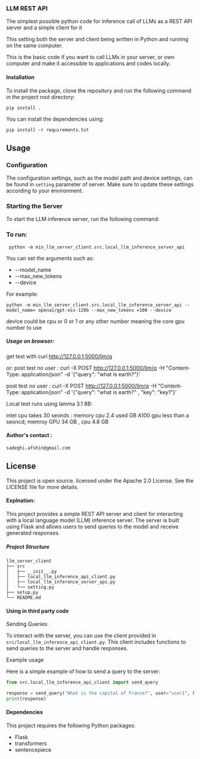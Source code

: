### LLM REST API

 The simplest possible python code for inference call of LLMs as a REST API server and a simple client for it
 
 This setting  both the server and client being written in Python and running on the same computer.

 This is the basic code if you want to call LLMs in your server, or own computer and make it accessible to applications and codes locally.




#### Installation

To install the package, clone the repository and run the following command in the project root directory:

```
pip install .
```
You can install the dependencies using:

```
pip install -r requirements.txt
```



## Usage


### Configuration

The configuration settings, such as the model path and device settings, can be found in `setting` parameter of server. Make sure to update these settings according to your environment.


### Starting the Server

To start the LLM inference server, run the following command:



### To run:

```
 python -m min_llm_server_client.src.local_llm_inference_server_api
```
You can set the arguments such as:  
-  --model_name  
- --max_new_tokens  
- --device  

For example:  
```
python -m min_llm_server_client.src.local_llm_inference_server_api --model_name= openai/gpt-oss-120b --max_new_tokens =100 --device
```


 device could be cpu or 0 or 1 or any other number meaning the core gpu number to use

##### Usage on browser:

 get test with curl http://127.0.0.1:5000/llm/q

or: 
post test no user : curl -X POST http://127.0.0.1:5000/llm/q  -H "Content-Type: application/json" -d '{"query": "what is earth?"}'

post test no user : curl -X POST http://127.0.0.1:5000/llm/q  -H "Content-Type: application/json" -d '{"query": "what is earth?" , "key": "key1"}'


Local test runs using lamma 3.1 8B:

intel cpu takes 30 seonds : memory cpu 2.4 used GB
A100 gpu less than a seoncd; memroy GPU 34 GB , cpu  4.8 GB

#### Author's contact : 
```
sadeghi.afshin@gmail.com
```

## License

This project is open source. licensed under the Apache 2.0 License. See the LICENSE file for more details.


#### Explnation:
This project provides a simple REST API server and client for interacting with a local language model (LLM) inference server. The server is built using Flask and allows users to send queries to the model and receive generated responses.

##### Project Structure

```
llm_server_client
├── src
│   ├── __init__.py
│   ├── local_llm_inference_api_client.py
│   ├── local_llm_inference_server_api.py
│   └── setting.py
├── setup.py
└── README.md
```


#### Using in third party code 

Sending Queries:  

To interact with the server, you can use the client provided in `src/local_llm_inference_api_client.py`. This client includes functions to send queries to the server and handle responses.

Example usage 

Here is a simple example of how to send a query to the server:

```python
from src.local_llm_inference_api_client import send_query

response = send_query("What is the capital of France?", user="user1", key="key1")
print(response)
```

#### Dependencies

This project requires the following Python packages:

- Flask
- transformers
- sentencepiece

